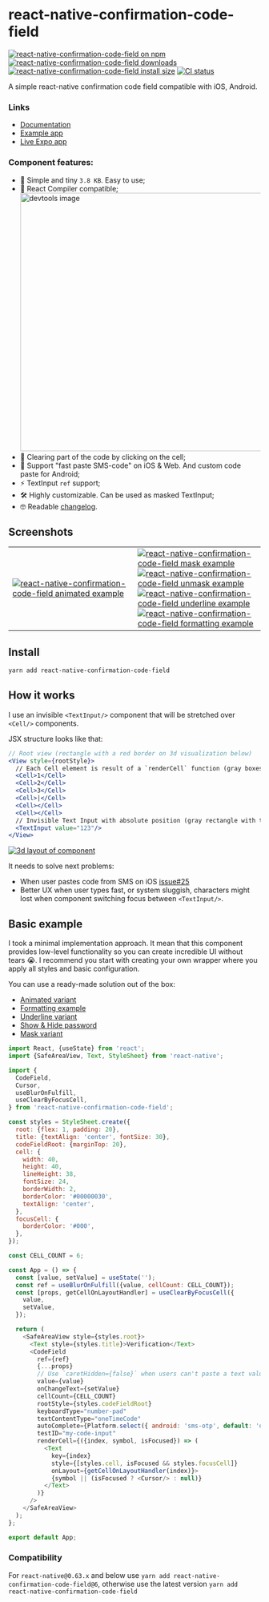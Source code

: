 # react-native-confirmation-code-field

[![react-native-confirmation-code-field on npm](https://badgen.net/npm/v/react-native-confirmation-code-field)](https://www.npmjs.com/package/react-native-confirmation-code-field)
[![react-native-confirmation-code-field downloads](https://badgen.net/npm/dm/react-native-confirmation-code-field)](https://www.npmtrends.com/react-native-confirmation-code-field)
[![react-native-confirmation-code-field install size](https://packagephobia.com/badge?p=react-native-confirmation-code-field)](https://packagephobia.com/result?p=react-native-confirmation-code-field)
[![CI status](https://github.com/retyui/react-native-confirmation-code-field/actions/workflows/nodejs.yml/badge.svg)](https://github.com/retyui/react-native-confirmation-code-field/actions/workflows/nodejs.yml)

A simple react-native confirmation code field compatible with iOS, Android.

### Links

- [Documentation](API.md)
- [Example app](examples/DemoCodeField)
- [Live Expo app](https://snack.expo.dev/@retyui/demo-for-react-native-confirmation-code-field)

### Component features:

- 🔮 Simple and tiny `3.8 KB`. Easy to use;
- 🚀 React Compiler compatible; <img width="516" alt="devtools image" src="https://github.com/user-attachments/assets/208900e7-eb70-411b-93bb-17570a5f3884" />
- 🚮 Clearing part of the code by clicking on the cell;
- 🍎 Support "fast paste SMS-code" on iOS & Web. And custom code paste for Android;
- ⚡ TextInput `ref` support;
- 🛠 Highly customizable. Can be used as masked TextInput;
- 🤓 Readable [changelog](CHANGELOG.md).

## Screenshots

|     |     |
| --- | --- |
| [![react-native-confirmation-code-field animated example](https://media.giphy.com/media/huJrqF0YRrNJBTwUmz/giphy.gif)](examples/DemoCodeField/src/AnimatedExample) | [![react-native-confirmation-code-field mask example](https://media.giphy.com/media/L4HHvT9Rwdlcdj59np/giphy.gif)](examples/DemoCodeField/src/MaskExample)<br/>[![react-native-confirmation-code-field unmask example](https://media.giphy.com/media/jslJYqajRARsyANwdf/giphy.gif)](examples/DemoCodeField/src/UnmaskExample)<br/>[![react-native-confirmation-code-field underline example](https://media.giphy.com/media/XEazF64IwELNV8wZge/giphy.gif)](examples/DemoCodeField/src/UnderlineExample)<br/>[![react-native-confirmation-code-field formatting example](https://media.giphy.com/media/Y1TB1fSFtWHAdKSpZY/giphy.gif)](examples/DemoCodeField/src/FormattingExample) |

## Install

```sh
yarn add react-native-confirmation-code-field
```

## How it works

I use an invisible `<TextInput/>` component that will be stretched over `<Cell/>` components.

JSX structure looks like that:

```jsx
// Root view (rectangle with a red border on 3d visualization below)
<View style={rootStyle}>
  // Each Cell element is result of a `renderCell` function (gray boxes)
  <Cell>1</Cell>
  <Cell>2</Cell>
  <Cell>3</Cell>
  <Cell>|</Cell>
  <Cell></Cell>
  <Cell></Cell>
  // Invisible Text Input with absolute position (gray rectangle with text '123')
  <TextInput value="123"/>
</View>
```

[![3d layout of component](https://media.giphy.com/media/oyYoYUwM3t9O7BuPDO/giphy.gif)](https://codepen.io/retyui/pen/WNGdNdJ)

It needs to solve next problems:

- When user pastes code from SMS on iOS [issue#25](https://github.com/retyui/react-native-confirmation-code-field/issues/25#issuecomment-446497934)
- Better UX when user types fast, or system sluggish, characters might lost when component switching focus between `<TextInput/>`.

## Basic example

I took a minimal implementation approach.
It mean that this component provides low-level functionality so you can create incredible UI without tears 😭.
I recommend you start with creating your own wrapper where you apply all styles and basic configuration.

You can use a ready-made solution out of the box:

- [Animated variant](examples/DemoCodeField/src/AnimatedExample)
- [Formatting example](examples/DemoCodeField/src/FormattingExample)
- [Underline variant](examples/DemoCodeField/src/UnderlineExample)
- [Show & Hide password](examples/DemoCodeField/src/UnmaskExample)
- [Mask variant](examples/DemoCodeField/src/MaskExample)

```js
import React, {useState} from 'react';
import {SafeAreaView, Text, StyleSheet} from 'react-native';

import {
  CodeField,
  Cursor,
  useBlurOnFulfill,
  useClearByFocusCell,
} from 'react-native-confirmation-code-field';

const styles = StyleSheet.create({
  root: {flex: 1, padding: 20},
  title: {textAlign: 'center', fontSize: 30},
  codeFieldRoot: {marginTop: 20},
  cell: {
    width: 40,
    height: 40,
    lineHeight: 38,
    fontSize: 24,
    borderWidth: 2,
    borderColor: '#00000030',
    textAlign: 'center',
  },
  focusCell: {
    borderColor: '#000',
  },
});

const CELL_COUNT = 6;

const App = () => {
  const [value, setValue] = useState('');
  const ref = useBlurOnFulfill({value, cellCount: CELL_COUNT});
  const [props, getCellOnLayoutHandler] = useClearByFocusCell({
    value,
    setValue,
  });

  return (
    <SafeAreaView style={styles.root}>
      <Text style={styles.title}>Verification</Text>
      <CodeField
        ref={ref}
        {...props}
        // Use `caretHidden={false}` when users can't paste a text value, because context menu doesn't appear
        value={value}
        onChangeText={setValue}
        cellCount={CELL_COUNT}
        rootStyle={styles.codeFieldRoot}
        keyboardType="number-pad"
        textContentType="oneTimeCode"
        autoComplete={Platform.select({ android: 'sms-otp', default: 'one-time-code' })}
        testID="my-code-input"
        renderCell={({index, symbol, isFocused}) => (
          <Text
            key={index}
            style={[styles.cell, isFocused && styles.focusCell]}
            onLayout={getCellOnLayoutHandler(index)}>
            {symbol || (isFocused ? <Cursor/> : null)}
          </Text>
        )}
      />
    </SafeAreaView>
  );
};

export default App;
```

### Compatibility

For `react-native@0.63.x` and below use `yarn add react-native-confirmation-code-field@6`, otherwise use the latest version `yarn add react-native-confirmation-code-field`

